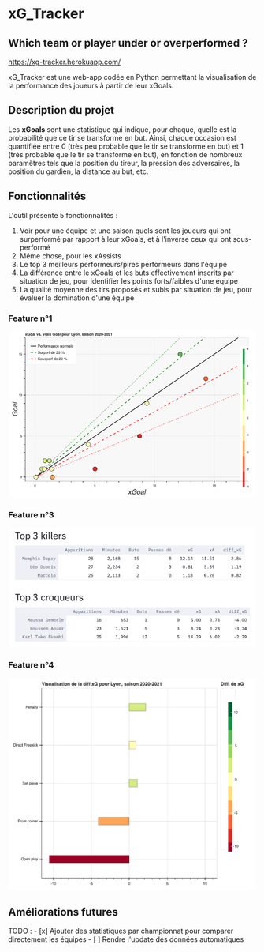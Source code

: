 # xG_Tracker
## Which team or player under or overperformed ?

https://xg-tracker.herokuapp.com/

xG_Tracker est une web-app codée en Python permettant la visualisation de la performance
des joueurs à partir de leur xGoals. 

## Description du projet

Les **xGoals** sont une statistique qui indique, pour chaque, quelle est la probabilité
que ce tir se transforme en but. Ainsi, chaque occasion est quantifiée entre 0 
(très peu probable que le tir se transforme en but) et 1 (très probable que
le tir se transforme en but), en fonction de nombreux paramètres tels que la 
position du tireur, la pression des adversaires, la position du gardien, 
la distance au but, etc. 

## Fonctionnalités

L'outil présente 5 fonctionnalités : 
1. Voir pour une équipe et une saison quels sont les joueurs qui ont surperformé
par rapport à leur xGoals, et à l'inverse ceux qui ont sous-performé
2. Même chose, pour les xAssists
3. Le top 3 meilleurs performeurs/pires performeurs dans l'équipe
4. La différence entre le xGoals et les buts effectivement inscrits par situation
de jeu, pour identifier les points forts/faibles d'une équipe
5. La qualité moyenne des tirs proposés et subis par situation de jeu, pour 
évaluer la domination d'une équipe

### Feature n°1

![Exemple de visualisation](resources/feature_1.png)

### Feature n°3

![Exemple de visualisation](resources/feature_3.png)

### Feature n°4

![Exemple de visualisation](resources/feature_4.png)

## Améliorations futures
TODO : 
- [x] Ajouter des statistiques par championnat pour comparer directement les équipes
- [ ] Rendre l'update des données automatiques
